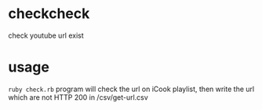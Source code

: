 # checkcheck
check youtube url exist

# usage
`ruby check.rb`
program will check the url on iCook playlist, then write the url which are not HTTP 200 in /csv/get-url.csv
